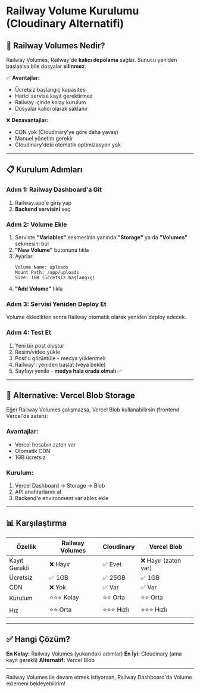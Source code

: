 # Railway Volume Kurulumu (Cloudinary Alternatifi)

## 🎯 Railway Volumes Nedir?

Railway Volumes, Railway'de **kalıcı depolama** sağlar. Sunucu yeniden başlatılsa bile dosyalar **silinmez**.

✅ **Avantajlar:**
- Ücretsiz başlangıç kapasitesi
- Harici servise kayıt gerektirmez
- Railway içinde kolay kurulum
- Dosyalar kalıcı olarak saklanır

❌ **Dezavantajlar:**
- CDN yok (Cloudinary'ye göre daha yavaş)
- Manuel yönetim gerekir
- Cloudinary'deki otomatik optimizasyon yok

---

## 📋 Kurulum Adımları

### Adım 1: Railway Dashboard'a Git

1. Railway.app'e giriş yap
2. **Backend servisini** seç

### Adım 2: Volume Ekle

1. Serviste **"Variables"** sekmesinin yanında **"Storage"** ya da **"Volumes"** sekmesini bul
2. **"New Volume"** butonuna tıkla
3. Ayarlar:
   ```
   Volume Name: uploads
   Mount Path: /app/uploads
   Size: 1GB (ücretsiz başlangıç)
   ```
4. **"Add Volume"** tıkla

### Adım 3: Servisi Yeniden Deploy Et

Volume ekledikten sonra Railway otomatik olarak yeniden deploy edecek.

### Adım 4: Test Et

1. Yeni bir post oluştur
2. Resim/video yükle
3. Post'u görüntüle - medya yüklenmeli
4. Railway'i yeniden başlat (veya bekle)
5. Sayfayı yenile - **medya hala orada olmalı** ✅

---

## 🔧 Alternative: Vercel Blob Storage

Eğer Railway Volumes çalışmazsa, Vercel Blob kullanabilirsin (frontend Vercel'de zaten):

### Avantajlar:
- Vercel hesabın zaten var
- Otomatik CDN
- 1GB ücretsiz

### Kurulum:
1. Vercel Dashboard → Storage → Blob
2. API anahtarlarını al
3. Backend'e environment variables ekle

---

## 📊 Karşılaştırma

| Özellik | Railway Volumes | Cloudinary | Vercel Blob |
|---------|----------------|------------|-------------|
| Kayıt Gerekli | ❌ Hayır | ✅ Evet | ❌ Hayır (zaten var) |
| Ücretsiz | ✅ 1GB | ✅ 25GB | ✅ 1GB |
| CDN | ❌ Yok | ✅ Var | ✅ Var |
| Kurulum | ⭐⭐⭐ Kolay | ⭐⭐ Orta | ⭐⭐ Orta |
| Hız | ⭐⭐ Orta | ⭐⭐⭐ Hızlı | ⭐⭐⭐ Hızlı |

---

## ✅ Hangi Çözüm?

**En Kolay:** Railway Volumes (yukarıdaki adımlar)
**En İyi:** Cloudinary (ama kayıt gerekli)
**Alternatif:** Vercel Blob

---

Railway Volumes ile devam etmek istiyorsan, Railway Dashboard'da Volume eklemeni bekleyebilirim!

